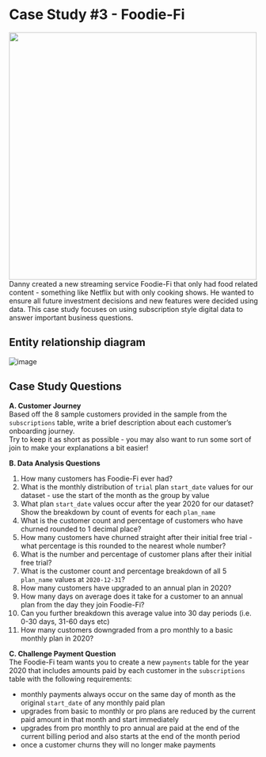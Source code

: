 # Case Study #3 - Foodie-Fi
<div>
<img src="https://user-images.githubusercontent.com/94500188/216427477-bfbea1d6-475b-4001-9ede-c396d0155923.png" width="500"/>
</div>
Danny created a new streaming service Foodie-Fi that only had food related content - something like Netflix but with only cooking shows. 
He wanted to ensure all future investment decisions and new features were decided using data. 
This case study focuses on using subscription style digital data to answer important business questions.

## Entity relationship diagram
![image](https://user-images.githubusercontent.com/94500188/216428336-74e5bb37-f744-44dd-bcd5-364fa92610bc.png)

## Case Study Questions
**A. Customer Journey**
<BR>Based off the 8 sample customers provided in the sample from the `subscriptions` table, write a brief description about each customer’s onboarding journey.
<BR>Try to keep it as short as possible - you may also want to run some sort of join to make your explanations a bit easier!
  
**B. Data Analysis Questions**
1. How many customers has Foodie-Fi ever had?
2. What is the monthly distribution of `trial` plan `start_date` values for our dataset - use the start of the month as the group by value
3. What plan `start_date` values occur after the year 2020 for our dataset? Show the breakdown by count of events for each `plan_name`
4. What is the customer count and percentage of customers who have churned rounded to 1 decimal place?
5. How many customers have churned straight after their initial free trial - what percentage is this rounded to the nearest whole number?
6. What is the number and percentage of customer plans after their initial free trial?
7. What is the customer count and percentage breakdown of all 5 `plan_name` values at `2020-12-31`?
8. How many customers have upgraded to an annual plan in 2020?
9. How many days on average does it take for a customer to an annual plan from the day they join Foodie-Fi?
10. Can you further breakdown this average value into 30 day periods (i.e. 0-30 days, 31-60 days etc)
11. How many customers downgraded from a pro monthly to a basic monthly plan in 2020?
  
**C. Challenge Payment Question**
<BR>The Foodie-Fi team wants you to create a new `payments` table for the year 2020 that includes amounts paid by each customer in the `subscriptions` table with the following requirements:
  - monthly payments always occur on the same day of month as the original `start_date` of any monthly paid plan
  - upgrades from basic to monthly or pro plans are reduced by the current paid amount in that month and start immediately
  - upgrades from pro monthly to pro annual are paid at the end of the current billing period and also starts at the end of the month period
  - once a customer churns they will no longer make payments

